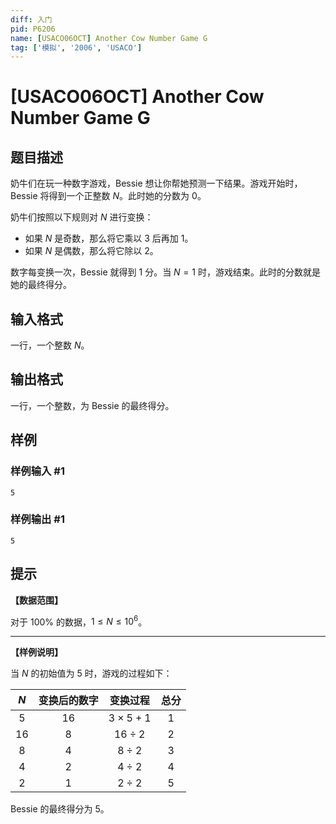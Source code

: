 ```yaml
---
diff: 入门
pid: P6206
name: [USACO06OCT] Another Cow Number Game G
tag: ['模拟', '2006', 'USACO']
---
```

# [USACO06OCT] Another Cow Number Game G
## 题目描述

奶牛们在玩一种数字游戏，Bessie 想让你帮她预测一下结果。游戏开始时，Bessie 将得到一个正整数 $N$。此时她的分数为 $0$。

奶牛们按照以下规则对 $N$ 进行变换：

- 如果 $N$ 是奇数，那么将它乘以 $3$ 后再加 $1$。
- 如果 $N$ 是偶数，那么将它除以 $2$。

数字每变换一次，Bessie 就得到 $1$ 分。当 $N=1$ 时，游戏结束。此时的分数就是她的最终得分。
## 输入格式

一行，一个整数 $N$。
## 输出格式

一行，一个整数，为 Bessie 的最终得分。
## 样例

### 样例输入 #1
```
5
```
### 样例输出 #1
```
5
```
## 提示

**【数据范围】**

对于 $100\%$ 的数据，$1\le N\le 10^6$。

------------

**【样例说明】**

当 $N$ 的初始值为 $5$ 时，游戏的过程如下：

| $N$ | 变换后的数字 | 变换过程 | 总分 |
| :----------: | :----------: | :----------: | :----------: |
| $5$ | $16$ | $3\times 5+1$ | $1$ |
| $16$ | $8$ | $16\div 2$ | $2$ |
| $8$ | $4$ | $8\div 2$ | $3$ |
| $4$ | $2$ | $4\div 2$ | $4$ |
| $2$ | $1$ | $2\div 2$ | $5$ |

Bessie 的最终得分为 $5$。

